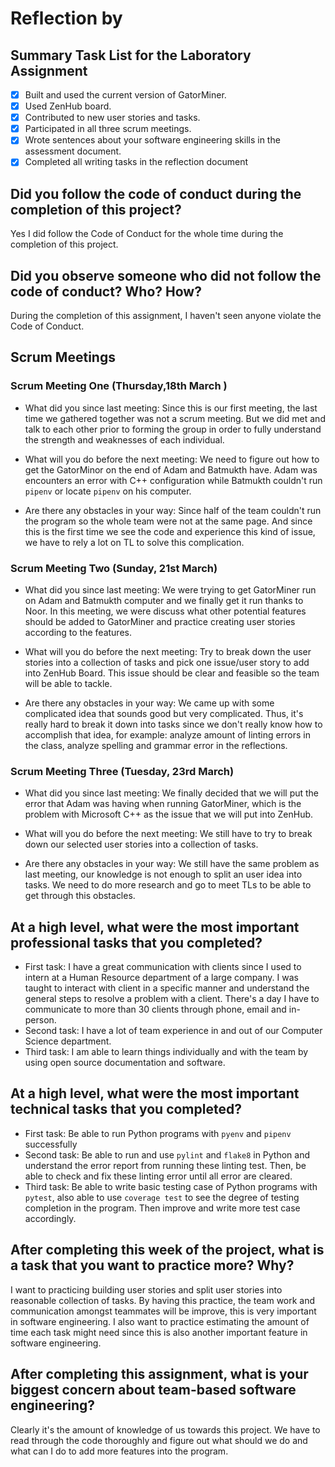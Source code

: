 # Reflection by

## Summary Task List for the Laboratory Assignment

- [X] Built and used the current version of GatorMiner.
- [X] Used ZenHub board.
- [X] Contributed to new user stories and tasks.
- [X] Participated in all three scrum meetings.
- [X] Wrote sentences about your software engineering skills in the assessment document.
- [X] Completed all writing tasks in the reflection document

## Did you follow the code of conduct during the completion of this project?

Yes I did follow the Code of Conduct for the whole time during the completion of this project.

## Did you observe someone who did not follow the code of conduct? Who? How?

During the completion of this assignment, I haven't seen anyone violate the Code of Conduct.

## Scrum Meetings

### Scrum Meeting One (Thursday,18th March )

- What did you since last meeting: Since this is our first meeting, the last time we gathered together was not a scrum meeting. But we did met and talk to each other prior to forming the group in order to fully understand the strength and weaknesses of each individual.

- What will you do before the next meeting: We need to figure out how to get the GatorMinor on the end of Adam and Batmukth have. Adam was encounters an error with C++ configuration while Batmukth couldn't run `pipenv` or locate `pipenv` on his computer.

- Are there any obstacles in your way: Since half of the team couldn't run the program so the whole team were not at the same page. And since this is the first time we see the code and experience this kind of issue, we have to rely a lot on TL to solve this complication.

### Scrum Meeting Two (Sunday, 21st March)

- What did you since last meeting: We were trying to get GatorMiner run on Adam and Batmukth computer and we finally get it run thanks to Noor. In this meeting, we were discuss what other potential features should be added to GatorMiner and practice creating user stories according to the features.

- What will you do before the next meeting: Try to break down the user stories into a collection of tasks and pick one issue/user story to add into ZenHub Board. This issue should be clear and feasible so the team will be able to tackle.

- Are there any obstacles in your way: We came up with some complicated idea that sounds good but very complicated. Thus, it's really hard to break it down into tasks since we don't really know how to accomplish that idea, for example: analyze amount of linting errors in the class, analyze spelling and grammar error in the reflections.

### Scrum Meeting Three (Tuesday, 23rd March)

- What did you since last meeting: We finally decided that we will put the error that Adam was having when running GatorMiner, which is the problem with Microsoft C++ as the issue that we will put into ZenHub.

- What will you do before the next meeting: We still have to try to break down our selected user stories into a collection of tasks.

- Are there any obstacles in your way: We still have the same problem as last meeting, our knowledge is not enough to split an user idea into tasks. We need to do more research and go to meet TLs to be able to get through this obstacles.

## At a high level, what were the most important professional tasks that you completed?

- First task: I have a great communication with clients since I used to intern at a Human Resource department of a large company. I was taught to interact with client in a specific manner and understand the general steps to resolve a problem with a client. There's a day I have to communicate to more than 30 clients through phone, email and in-person.
- Second task: I have a lot of team experience in and out of our Computer Science department.
- Third task: I am able to learn things individually and with the team by using open source documentation and software.

## At a high level, what were the most important technical tasks that you completed?

- First task: Be able to run Python programs with `pyenv` and `pipenv` successfully
- Second task: Be able to run and use `pylint` and `flake8` in Python and understand the error report from running these linting test. Then, be able to check and fix these linting error until all error are cleared.
- Third task: Be able to write basic testing case of Python programs with `pytest`, also able to use `coverage test` to see the degree of testing completion in the program. Then improve and write more test case accordingly.

## After completing this week of the project, what is a task that you want to practice more? Why?

I want to practicing building user stories and split user stories into reasonable collection of tasks. By having this practice, the team work and communication amongst teammates will be improve, this is very important in software engineering. I also want to practice estimating the amount of time each task might need since this is also another important feature in software engineering.

## After completing this assignment, what is your biggest concern about team-based software engineering?

Clearly it's the amount of knowledge of us towards this project. We have to read through the code thoroughly and figure out what should we do and what can I do to add more features into the program.
